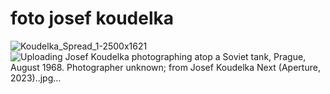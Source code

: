 # foto josef koudelka
![Koudelka_Spread_1-2500x1621](https://github.com/user-attachments/assets/618ad86c-c020-4b8d-a394-f7be5b43202a)
![Uploading Josef Koudelka photographing atop a Soviet tank, Prague, August 1968. Photographer unknown; from Josef Koudelka Next (Aperture, 2023)..jpg…]()

